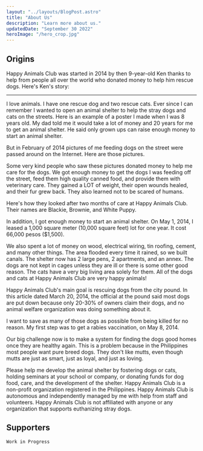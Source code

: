 ```yaml
---
layout: "../layouts/BlogPost.astro"
title: "About Us"
description: "Learn more about us."
updatedDate: "September 30 2022"
heroImage: "/hero_crop.jpg"
---
```


## Origins

Happy Animals Club was started in 2014 by then 9-year-old Ken thanks to help from people all over the world who donated money to help him rescue dogs. Here's Ken's story:

---

I love animals. I have one rescue dog and two rescue cats. Ever since I can remember I wanted to open an animal shelter to help the stray dogs and cats on the streets. Here is an example of a poster I made when I was 8 years old. My dad told me it would take a lot of money and 20 years for me to get an animal shelter. He said only grown ups can raise enough money to start an animal shelter.

But in February of 2014 pictures of me feeding dogs on the street were passed around on the Internet. Here are those pictures.

<!-- TODO: add pics -->

Some very kind people who saw these pictures donated money to help me care for the dogs. We got enough money to get the dogs I was feeding off the street, feed them high quality canned food, and provide them with veterinary care. They gained a LOT of weight, their open wounds healed, and their fur grew back. They also learned not to be scared of humans.

Here's how they looked after two months of care at Happy Animals Club. Their names are Blackie, Brownie, and White Puppy.

<!-- TODO: add pics -->

In addition, I got enough money to start an animal shelter. On May 1, 2014, I leased a 1,000 square meter (10,000 square feet) lot for one year. It cost 66,000 pesos ($1,500).

<!-- TODO: add pics -->

We also spent a lot of money on wood, electrical wiring, tin roofing, cement, and many other things. The area flooded every time it rained, so we built canals. The shelter now has 2 large pens, 2 apartments, and an annex. The dogs are not kept in cages unless they are ill or there is some other good reason. The cats have a very big living area solely for them. All of the dogs and cats at Happy Animals Club are very happy animals!

<!-- TODO: add pics -->

Happy Animals Club's main goal is rescuing dogs from the city pound. In this article dated March 20, 2014, the official at the pound said most dogs are put down because only 20-30% of owners claim their dogs, and no animal welfare organization was doing something about it.

<!-- TODO: add pics -->

I want to save as many of those dogs as possible from being killed for no reason. My first step was to get a rabies vaccination, on May 8, 2014.

<!-- TODO: add pics -->

Our big challenge now is to make a system for finding the dogs good homes once they are healthy again. This is a problem because in the Philippines most people want pure breed dogs. They don't like mutts, even though mutts are just as smart, just as loyal, and just as loving.

Please help me develop the animal shelter by fostering dogs or cats, holding seminars at your school or company, or donating funds for dog food, care, and the development of the shelter. Happy Animals Club is a non-profit organization registered in the Philippines. Happy Animals Club is autonomous and independently managed by me with help from staff and volunteers. Happy Animals Club is not affiliated with anyone or any organization that supports euthanizing stray dogs.

<!-- TODO: add pics -->

## Supporters

<!-- TODO: add pics -->

`Work in Progress`
